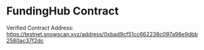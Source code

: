 # FundingHub Contract

Verified Contract Address: https://testnet.snowscan.xyz/address/0xbad9cf51cc662238c097a98e9dbb2580ac37f2dc
